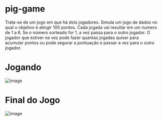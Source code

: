 # pig-game
Trata-se de um jogo em que há dois jogadores. Simula um jogo de dados no qual o objetivo é atingir 100 pontos. Cada jogada vai resultar em um numero de 1 a 6. Se o número sorteado for 1, a vez passa para o outro jogador. O jogador que estiver na vez pode fazer quantas jogadas quiser para acumular pontos ou pode segurar a pontuação e passar a vez para o outro jogador.

# Jogando
![image](https://user-images.githubusercontent.com/46545254/118001260-f1ac7700-b31c-11eb-8e12-056dd0147888.png)

# Final do Jogo 
![image](https://user-images.githubusercontent.com/46545254/118001582-40f2a780-b31d-11eb-866e-9ea7fafe95ae.png)


